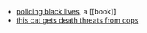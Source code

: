 - [policing black lives](https://robynmaynard.com/policing-black-lives/), a [[book]]
- [this cat gets death threats from cops](http://www.engellaw.ca/profile-tom.php)